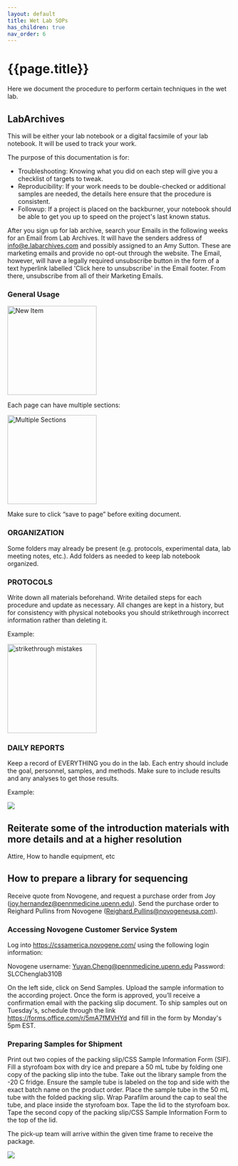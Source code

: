 ```yaml
---
layout: default
title: Wet Lab SOPs
has_children: true
nav_order: 6
---
```


# {{page.title}}

Here we document the procedure to perform certain techniques in the wet lab.

## LabArchives

This will be either your lab notebook or a digital facsimile of your lab notebook. It will be used to track your work.

The purpose of this documentation is for:

* Troubleshooting: Knowing what you did on each step will give you a checklist of targets to tweak.
* Reproducibility: If your work needs to be double-checked or additional samples are needed, the details here ensure that the procedure is consistent.
* Followup: If a project is placed on the backburner, your notebook should be able to get you up to speed on the project's last known status.

After you sign up for lab archive, search your Emails in the following weeks for an Email from Lab Archives. It will have the senders address of info@e.labarchives.com and possibly assigned to an Amy Sutton. These are marketing emails and provide no opt-out through the website. The Email, however, will have a legally required unsubscribe button in the form of a text hyperlink labelled 'Click here to unsubscribe' in the Email footer. From there, unsubscribe from all of their Marketing Emails.

### General Usage

<img src="../../assets/images/NewItemLabArchiveNotebook.png" alt="New Item" width="200"/> 

Each page can have multiple sections:

<img src="/lab-manual/assets/images/NewSectionInPageLabArchiveNotebook.png" alt="Multiple Sections" width="200"/>

Make sure to click “save to page” before exiting document.

### ORGANIZATION

Some folders may already be present (e.g. protocols, experimental data, lab meeting notes, etc.).
Add folders as needed to keep lab notebook organized.

### PROTOCOLS

Write down all materials beforehand.
Write detailed steps for each procedure and update as necessary.
All changes are kept in a history, but for consistency with physical notebooks you should strikethrough incorrect information rather than deleting it.

Example:

<img src="/assets/images/ExampleProcedureLabArchiveNotebook.png" alt="strikethrough mistakes" width="200"/>

### DAILY REPORTS 

Keep a record of EVERYTHING you do in the lab.
Each entry should include the goal, personnel, samples, and methods.
Make sure to include results and any analyses to get those results.

Example:

![](/assets/images/ExampleDailyLogLabArchiveNotebook.png)

## Reiterate some of the introduction materials with more details and at a higher resolution

Attire, How to handle equipment, etc

## How to prepare a library for sequencing

Receive quote from Novogene, and request a purchase order from Joy (joy.hernandez@pennmedicine.upenn.edu).
Send the purchase order to Reighard Pullins from Novogene (Reighard.Pullins@novogeneusa.com).

### Accessing Novogene Customer Service System

Log into https://cssamerica.novogene.com/ using the following login information:

Novogene username: Yuyan.Cheng@pennmedicine.upenn.edu
Password: SLCChenglab310B

On the left side, click on Send Samples. Upload the sample information to the according project.
Once the form is approved, you’ll receive a confirmation email with the packing slip document.
To ship samples out on Tuesday's, schedule through the link https://forms.office.com/r/5mA7fMVHYd and fill in the form by Monday's 5pm EST.

### Preparing Samples for Shipment

Print out two copies of the packing slip/CSS Sample Information Form (SIF).
Fill a styrofoam box with dry ice and prepare a 50 mL tube by folding one copy of the packing slip into the tube.
Take out the library sample from the -20 C fridge. Ensure the sample tube is labeled on the top and side with the exact batch name on the product order.
Place the sample tube in the 50 mL tube with the folded packing slip.
Wrap Parafilm around the cap to seal the tube, and place inside the styrofoam box.
Tape the lid to the styrofoam box. Tape the second copy of the packing slip/CSS Sample Information Form to the top of the lid.

The pick-up team will arrive within the given time frame to receive the package.

![](/assets/images/NovogeneSamplePackaging.png)
